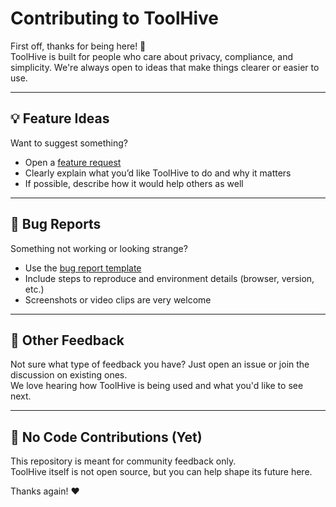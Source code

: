 # Contributing to ToolHive

First off, thanks for being here! 🎉  
ToolHive is built for people who care about privacy, compliance, and simplicity. We're always open to ideas that make things clearer or easier to use.

---

## 💡 Feature Ideas

Want to suggest something?

- Open a [feature request](https://github.com/ToolHive/toolhive/issues/new?template=feature_request.md)
- Clearly explain what you’d like ToolHive to do and why it matters
- If possible, describe how it would help others as well

---

## 🐛 Bug Reports

Something not working or looking strange?

- Use the [bug report template](https://github.com/ToolHive/toolhive/issues/new?template=bug_report.md)
- Include steps to reproduce and environment details (browser, version, etc.)
- Screenshots or video clips are very welcome

---

## 🙋 Other Feedback

Not sure what type of feedback you have? Just open an issue or join the discussion on existing ones.  
We love hearing how ToolHive is being used and what you'd like to see next.

---

## 🚫 No Code Contributions (Yet)

This repository is meant for community feedback only.  
ToolHive itself is not open source, but you can help shape its future here.

Thanks again! ❤️
